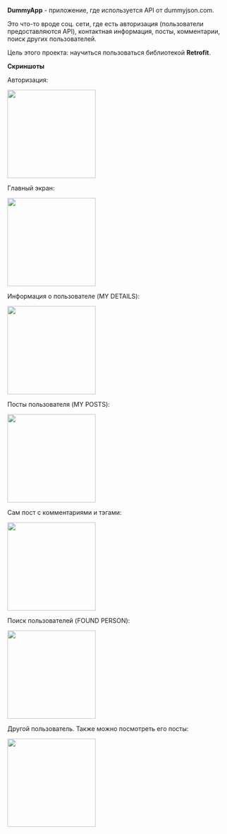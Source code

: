 **DummyApp** - приложение, где используется API от dummyjson.com. 

Это что-то вроде соц. сети, где есть авторизация (пользователи предоставляются API), контактная информация, посты, комментарии, поиск других пользователей.

Цель этого проекта: научиться пользоваться библиотекой **Retrofit**.

**Скриншоты**

Авторизация:

<img src="https://github.com/user-attachments/assets/dea147fd-aeec-46b3-88fa-123e6a543d4b" width="200" />

Главный экран:

<img src="https://github.com/user-attachments/assets/af8f74f4-ca83-4aa3-a99a-b9f79b416265" width="200" />

Информация о пользователе (MY DETAILS):

<img src="https://github.com/user-attachments/assets/d92c8fef-3f12-4005-aad5-2b4526c1f0dd" width="200" />

Посты пользователя (MY POSTS):

<img src="https://github.com/user-attachments/assets/86bdeb63-afc0-4b4e-9917-2fe94454f212" width="200" />

Сам пост с комментариями и тэгами:

<img src="https://github.com/user-attachments/assets/f47fbd6c-1fbd-47d2-900f-ad2fb83870a7" width="200" />

Поиск пользователей (FOUND PERSON):

<img src="https://github.com/user-attachments/assets/7dbedcee-d476-4f6c-9fdb-5540f4d3c050" width="200" />

Другой пользователь. Также можно посмотреть его посты:

<img src="https://github.com/user-attachments/assets/e270a8dc-51ed-4c70-8ec9-08b1c8903c69" width="200" />
